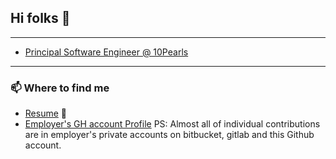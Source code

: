 ## Hi folks :wave:

------

- [Principal Software Engineer @ 10Pearls](https://10pearls.com/)

------

### 📫 Where to find me

- [Resume](https://assadbintahir.com/) 🔗
- [Employer's GH account Profile](https://github.com/asadullah-10p) PS: Almost all of individual contributions are in employer's private accounts on bitbucket, gitlab and this Github account.

